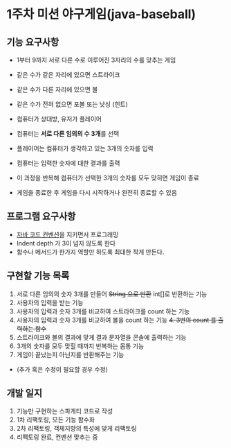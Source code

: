 # 1주차 미션 야구게임(java-baseball)

## 기능 요구사항
- 1부터 9까지 서로 다른 수로 이루어진 3자리의 수를 맞추는 게임
- 같은 수가 같은 자리에 있으면 스트라이크
- 같은 수가 다른 자리에 있으면 볼
- 같은 수가 전혀 없으면 포볼 또는 낫싱 (힌트)

- 컴퓨터가 상대방, 유저가 플레이어
- 컴퓨터는 **서로 다른 임의의 수 3개**를 선택
- 플레이어는 컴퓨터가 생각하고 있는 3개의 숫자를 입력
- 컴퓨터는 입력한 숫자에 대한 결과를 출력

- 이 과정을 반복해 컴퓨터가 선택한 3개의 숫자를 모두 맞히면 게임이 종료
- 게임을 종료한 후 게임을 다시 시작하거나 완전히 종료할 수 있음

## 프로그램 요구사항
- [자바 코드 컨벤션](https://myeonguni.tistory.com/1596)을 지키면서 프로그래밍
- Indent depth 가 3이 넘지 않도록 한다
- 함수나 메서드가 한가지 역할만 하도록 최대한 작게 만든다.

## 구현할 기능 목록
1. 서로 다른 임의의 숫자 3개를 만들어 ~~String 으로 반환~~ int[]로 반환하는 기능
2. 사용자의 입력을 받는 기능
3. 사용자의 입력과 숫자 3개를 비교하여 스트라이크를 count 하는 기능
3. 사용자의 입력과 숫자 3개를 비교하여 볼을 count 하는 기능
~~4. 3번의 count 를 출력하는 함수~~
4. 스트라이크와 볼의 결과에 맞게 결과 문자열을 콘솔에 출력하는 기능
5. 3개의 숫자를 모두 맞힐 때까지 반복하는 몸통 기능
6. 게임이 끝났는지 아닌지를 반환해주는 기능
- (추가 혹은 수정이 필요할 경우 수정)

## 개발 일지
1. 기능만 구현하는 스파게티 코드로 작성
2. 1차 리팩토링, 모든 기능 함수화
3. 2차 리팩토링, 객체지향의 특성에 맞게 리팩토링
4. 리팩토링 완료, 컨벤션 맞추는 중
